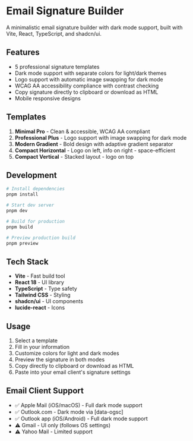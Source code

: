 # Email Signature Builder

A minimalistic email signature builder with dark mode support, built with Vite, React, TypeScript, and shadcn/ui.

## Features

- 5 professional signature templates
- Dark mode support with separate colors for light/dark themes
- Logo support with automatic image swapping for dark mode
- WCAG AA accessibility compliance with contrast checking
- Copy signature directly to clipboard or download as HTML
- Mobile responsive designs

## Templates

1. **Minimal Pro** - Clean & accessible, WCAG AA compliant
2. **Professional Plus** - Logo support with image swapping for dark mode
3. **Modern Gradient** - Bold design with adaptive gradient separator
4. **Compact Horizontal** - Logo on left, info on right - space-efficient
5. **Compact Vertical** - Stacked layout - logo on top

## Development

```bash
# Install dependencies
pnpm install

# Start dev server
pnpm dev

# Build for production
pnpm build

# Preview production build
pnpm preview
```

## Tech Stack

- **Vite** - Fast build tool
- **React 18** - UI library
- **TypeScript** - Type safety
- **Tailwind CSS** - Styling
- **shadcn/ui** - UI components
- **lucide-react** - Icons

## Usage

1. Select a template
2. Fill in your information
3. Customize colors for light and dark modes
4. Preview the signature in both modes
5. Copy directly to clipboard or download as HTML
6. Paste into your email client's signature settings

## Email Client Support

- ✅ Apple Mail (iOS/macOS) - Full dark mode support
- ✅ Outlook.com - Dark mode via [data-ogsc]
- ✅ Outlook app (iOS/Android) - Full dark mode support
- ⚠️ Gmail - UI only (follows OS settings)
- ⚠️ Yahoo Mail - Limited support

